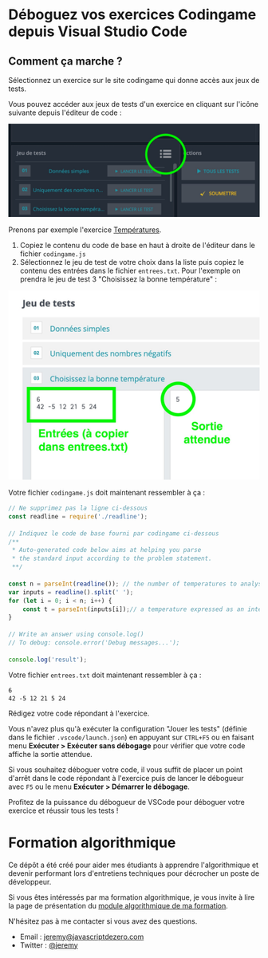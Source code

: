 # Déboguez vos exercices Codingame depuis Visual Studio Code

## Comment ça marche ?

Sélectionnez un exercice sur le site codingame qui donne accès aux jeux de tests.

Vous pouvez accéder aux jeux de tests d'un exercice en cliquant sur l'icône suivante depuis l'éditeur de code :

![image](./images/icone_jeu_de_tests.jpg)

Prenons par exemple l'exercice [Températures](https://www.codingame.com/ide/puzzle/temperatures).

1. Copiez le contenu du code de base en haut à droite de l'éditeur dans le fichier `codingame.js`
2. Sélectionnez le jeu de test de votre choix dans la liste puis copiez le contenu des entrées dans le fichier `entrees.txt`. Pour l'exemple on prendra le jeu de test 3 "Choisissez la bonne température" :

![image](./images/jeu_de_tests.jpg)

Votre fichier `codingame.js` doit maintenant ressembler à ça :

```js
// Ne supprimez pas la ligne ci-dessous
const readline = require('./readline');

// Indiquez le code de base fourni par codingame ci-dessous
/**
 * Auto-generated code below aims at helping you parse
 * the standard input according to the problem statement.
 **/

const n = parseInt(readline()); // the number of temperatures to analyse
var inputs = readline().split(' ');
for (let i = 0; i < n; i++) {
    const t = parseInt(inputs[i]);// a temperature expressed as an integer ranging from -273 to 5526
}

// Write an answer using console.log()
// To debug: console.error('Debug messages...');

console.log('result');
```

Votre fichier `entrees.txt` doit maintenant ressembler à ça :

```
6
42 -5 12 21 5 24
```

Rédigez votre code répondant à l'exercice.

Vous n'avez plus qu'à exécuter la configuration "Jouer les tests" (définie dans le fichier `.vscode/launch.json`) en appuyant sur `CTRL+F5` ou en faisant menu **Exécuter > Exécuter sans débogage** pour vérifier que votre code affiche la sortie attendue.

Si vous souhaitez déboguer votre code, il vous suffit de placer un point d'arrêt dans le code répondant à l'exercice puis de lancer le débogueur avec `F5` ou le menu **Exécuter > Démarrer le débogage**.

Profitez de la puissance du débogueur de VSCode pour déboguer votre exercice et réussir tous les tests !

# Formation algorithmique

Ce dépôt a été créé pour aider mes étudiants à apprendre l'algorithmique et devenir performant lors d'entretiens techniques pour décrocher un poste de développeur.

Si vous êtes intéressés par ma formation algorithmique, je vous invite à lire la page de présentation du [module algorithmique de ma formation](https://www.javascriptdezero.com/algorithmique).

N'hésitez pas à me contacter si vous avez des questions.
- Email : jeremy@javascriptdezero.com
- Twitter : [@jeremy](https://twitter.com/jeremymouzin)